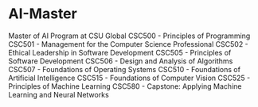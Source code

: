 # AI-Master
Master of AI Program at CSU Global
CSC500 - Principles of Programming
CSC501 - Management for the Computer Science Professional
CSC502 - Ethical Leadership in Software Development
CSC505 - Principles of Software Development
CSC506 - Design and Analysis of Algorithms
CSC507 - Foundations of Operating Systems
CSC510 - Foundations of Artificial Intelligence
CSC515 - Foundations of Computer Vision
CSC525 - Principles of Machine Learning
CSC580 - Capstone: Applying Machine Learning and Neural Networks
 

